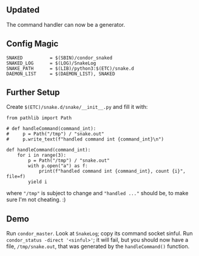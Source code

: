 Updated
-------

The command handler can now be a generator.

Config Magic
------------

    SNAKED          = $(SBIN)/condor_snaked
    SNAKED_LOG      = $(LOG)/SnakeLog
    SNAKE_PATH      = $(LIB)/python3:$(ETC)/snake.d
    DAEMON_LIST     = $(DAEMON_LIST), SNAKED

Further Setup
-------------

Create ``$(ETC)/snake.d/snake/__init__.py`` and fill it with:

    from pathlib import Path

    # def handleCommand(command_int):
    #     p = Path("/tmp") / "snake.out"
    #     p.write_text(f"handled command int {command_int}\n")

    def handleCommand(command_int):
        for i in range(3):
            p = Path("/tmp") / "snake.out"
            with p.open("a") as f:
                print(f"handled command int {command_int}, count {i}", file=f)
            yield i

where ``"/tmp"`` is subject to change and ``"handled ..."`` should be,
to make sure I'm not cheating. :)

Demo
----

Run ``condor_master``.  Look at ``SnakeLog``; copy its command socket
sinful.  Run ``condor_status -direct '<sinful>'``; it will fail, but
you should now have a file, ``/tmp/snake.out``, that was generated by the
``handleCommand()`` function.
